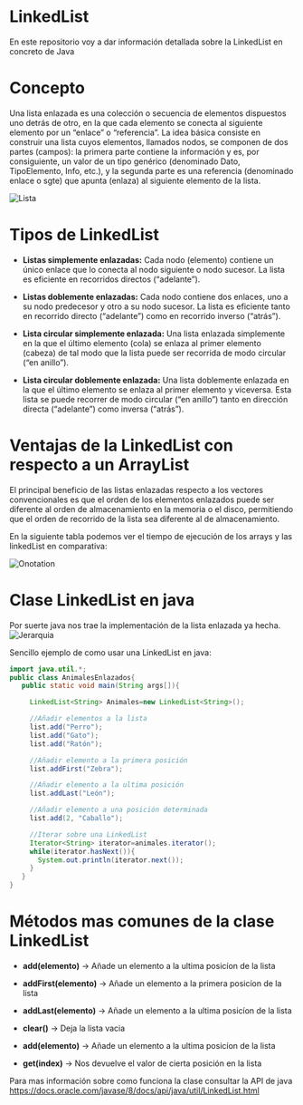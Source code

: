 # LinkedList
En este repositorio voy a dar información detallada sobre la LinkedList en concreto de Java
# Concepto

Una lista enlazada es una colección o secuencia de elementos dispuestos uno detrás de otro, en la que cada elemento se conecta al siguiente elemento por un “enlace” o “referencia”. La idea básica consiste en construir una lista cuyos elementos, llamados nodos, se componen de dos partes (campos): la primera parte contiene la información y es, por consiguiente, un valor de un tipo genérico (denominado Dato, TipoElemento, Info, etc.), y la segunda parte es una referencia (denominado enlace o sgte) que apunta (enlaza) al siguiente elemento de la lista.

![Lista](https://sites.google.com/a/espe.edu.ec/programacion-ii/home/listas-enlazadas/lista.png?attredirects=0)

# Tipos de LinkedList

* **Listas simplemente enlazadas:**  Cada nodo (elemento) contiene un único enlace que lo
conecta al nodo siguiente o nodo sucesor. La lista es eficiente en recorridos directos
(“adelante”).

* **Listas doblemente enlazadas:** Cada nodo contiene dos enlaces, uno a su nodo predecesor
y otro a su nodo sucesor. La lista es eficiente tanto en recorrido directo (“adelante”) como
en recorrido inverso (“atrás”).

* **Lista circular simplemente enlazada:** Una lista enlazada simplemente en la que el último
elemento (cola) se enlaza al primer elemento (cabeza) de tal modo que la lista puede ser
recorrida de modo circular (“en anillo”).

* **Lista circular doblemente enlazada:** Una lista doblemente enlazada en la que el último
elemento se enlaza al primer elemento y viceversa. Esta lista se puede recorrer de modo
circular (“en anillo”) tanto en dirección directa (“adelante”) como inversa (“atrás”).

# Ventajas de la LinkedList con respecto a un ArrayList

El principal beneficio de las listas enlazadas respecto a los vectores convencionales es que el orden de los elementos enlazados puede ser diferente al orden de almacenamiento en la memoria o el disco, permitiendo que el orden de recorrido de la lista sea diferente al de almacenamiento.

En la siguiente tabla podemos ver el tiempo de ejecución de los arrays y las linkedList en comparativa:

![Onotation](https://i.gyazo.com/7d05140d70acfef31fd1e259b9150ebc.png)


# Clase LinkedList en java

Por suerte java nos trae la implementación de la lista enlazada ya hecha.
![Jerarquia](https://i.gyazo.com/e686557f7f69a9ac1a0148763ba2a896.png)


Sencillo ejemplo de como usar una LinkedList en java:

```java
import java.util.*;
public class AnimalesEnlazados{
   public static void main(String args[]){

     LinkedList<String> Animales=new LinkedList<String>();

     //Añadir elementos a la lista
     list.add("Perro");
     list.add("Gato");
     list.add("Ratón");

     //Añadir elemento a la primera posición
     list.addFirst("Zebra");

     //Añadir elemento a la ultima posición
     list.addLast("León");

     //Añadir elemento a una posición determinada
     list.add(2, "Caballo");

     //Iterar sobre una LinkedList
     Iterator<String> iterator=animales.iterator();
     while(iterator.hasNext()){
       System.out.println(iterator.next());
     }
   } 
} 


```
# Métodos mas comunes de la clase LinkedList

* **add(elemento)** -> Añade un elemento a la ultima posicíon de la lista

* **addFirst(elemento)** -> Añade un elemento a la primera posicíon de la lista

* **addLast(elemento)** -> Añade un elemento a la ultima posicíon de la lista

* **clear()** -> Deja la lista vacia

* **add(elemento)** -> Añade un elemento a la ultima posicíon de la lista

* **get(index)** -> Nos devuelve el valor de cierta posición en la lista

Para mas información sobre como funciona la clase consultar la API de java https://docs.oracle.com/javase/8/docs/api/java/util/LinkedList.html
